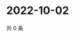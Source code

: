 # 2022-10-02

共 0 条

<!-- BEGIN WEIBO -->
<!-- 最后更新时间 Sun Oct 02 2022 21:37:07 GMT+0800 (China Standard Time) -->

<!-- END WEIBO -->
